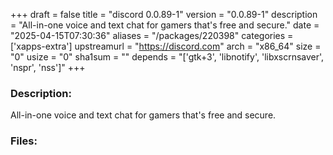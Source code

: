 +++
draft = false
title = "discord 0.0.89-1"
version = "0.0.89-1"
description = "All-in-one voice and text chat for gamers that's free and secure."
date = "2025-04-15T07:30:36"
aliases = "/packages/220398"
categories = ['xapps-extra']
upstreamurl = "https://discord.com"
arch = "x86_64"
size = "0"
usize = "0"
sha1sum = ""
depends = "['gtk+3', 'libnotify', 'libxscrnsaver', 'nspr', 'nss']"
+++
### Description: 
All-in-one voice and text chat for gamers that's free and secure.

### Files: 
